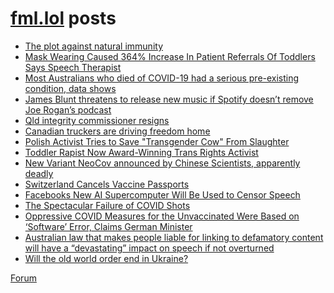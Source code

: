 # [fml.lol](https://fml.lol) posts
<!-- BLOG-POST-LIST:START -->
- [The plot against natural immunity](https://fml.lol/the-plot-against-natural-immunity/)
- [Mask Wearing Caused 364% Increase In Patient Referrals Of Toddlers Says Speech Therapist](https://fml.lol/mask-wearing-caused-364-increase-in-patient-referrals-of-toddlers-says-speech-therapist/)
- [Most Australians who died of COVID-19 had a serious pre-existing condition, data shows](https://fml.lol/most-australians-who-died-of-covid-19-had-a-serious-pre-existing-condition-data-shows/)
- [James Blunt threatens to release new music if Spotify doesn’t remove Joe Rogan’s podcast](https://fml.lol/james-blunt-threatens-to-release-new-music-if-spotify-doesnt-remove-joe-rogans-podcast/)
- [Qld integrity commissioner resigns](https://fml.lol/qld-integrity-commissioner-resigns/)
- [Canadian truckers are driving freedom home](https://fml.lol/canadian-truckers-are-driving-freedom-home/)
- [Polish Activist Tries to Save &quot;Transgender Cow&quot; From Slaughter](https://fml.lol/polish-activist-tries-to-save-transgender-cow-from-slaughter/)
- [Toddler Rapist Now Award-Winning Trans Rights Activist](https://fml.lol/toddler-rapist-now-award-winning-trans-rights-activist/)
- [New Variant NeoCov announced by Chinese Scientists, apparently deadly](https://fml.lol/new-variant-neocov-announced-by-chinese-scientists-apparently-deadly/)
- [Switzerland Cancels Vaccine Passports](https://fml.lol/switzerland-cancels-vaccine-passports/)
- [Facebooks New AI Supercomputer Will Be Used to Censor Speech](https://fml.lol/facebooks-new-ai-supercomputer-will-be-used-to-censor-speech/)
- [The Spectacular Failure of COVID Shots](https://fml.lol/the-spectacular-failure-of-covid-shots/)
- [Oppressive COVID Measures for the Unvaccinated Were Based on ‘Software’ Error, Claims German Minister](https://fml.lol/oppressive-covid-measures-for-the-unvaccinated-were-based-on-software-error-claims-german-minister/)
- [Australian law that makes people liable for linking to defamatory content will have a “devastating” impact on speech if not overturned](https://fml.lol/australian-law-that-makes-people-liable-for-linking-to-defamatory-content-will-have-a-devastating-impact-on-speech-if-not-overturned/)
- [Will the old world order end in Ukraine?](https://fml.lol/will-the-old-world-order-end-in-ukraine/)
<!-- BLOG-POST-LIST:END -->

[Forum](https://forum.fml.lol)
